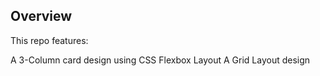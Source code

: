 ## Overview
This repo features:

A 3-Column card design using CSS Flexbox Layout
A Grid Layout design